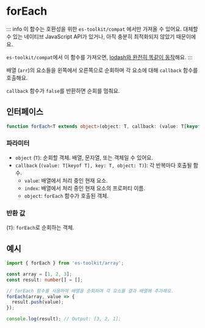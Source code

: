 # forEach

::: info
이 함수는 호환성을 위한 `es-toolkit/compat` 에서만 가져올 수 있어요. 대체할 수 있는 네이티브 JavaScript API가 있거나, 아직 충분히 최적화되지 않았기 때문이에요.

`es-toolkit/compat`에서 이 함수를 가져오면, [lodash와 완전히 똑같이 동작](../../../compatibility.md)해요.
:::

배열 (`arr`)의 요소들을 왼쪽에서 오른쪽으로 순회하며 각 요소에 대해 `callback` 함수를 호출해요.

`callback` 함수가 `false`를 반환하면 순회를 멈춰요.

## 인터페이스

```ts
function forEach<T extends object>(object: T, callback: (value: T[keyof T], key: keyof T, object: T) => void): T;
```

### 파라미터

- `object` (`T`): 순회할 객체. 배열, 문자열, 또는 객체일 수 있어요.
- `callback` (`(value: T[keyof T], key: T, object: T)`): 각 반복마다 호출될 함수.
  - `value`: 배열에서 처리 중인 현재 요소.
  - `index`: 배열에서 처리 중인 현재 요소의 프로퍼티 이름.
  - `object`: `forEach` 함수가 호출된 객체.

### 반환 값

(`T`): `forEach`로 순회하는 객체.

## 예시

```ts
import { forEach } from 'es-toolkit/array';

const array = [1, 2, 3];
const result: number[] = [];

// forEach 함수를 사용하여 배열을 순회하며 각 요소를 결과 배열에 추가해요.
forEach(array, value => {
  result.push(value);
});

console.log(result); // Output: [3, 2, 1];
```
